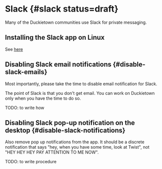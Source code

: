# Slack {#slack status=draft}

Many of the Duckietown communities use Slack for private messaging.


## Installing the Slack app on Linux

See [here](https://slack.com/downloads/linux)


## Disabling Slack email notifications {#disable-slack-emails}

Most importantly, please take the time to disable email notification for Slack.

The point of Slack is that you don't get email. You can work on Duckietown
only when you have the time to do so.

TODO: to write how

## Disabling Slack pop-up notification on the desktop {#disable-slack-notifications}

Also remove pop up notifications from the app. It should be a discrete notification that says "hey, when you have some time, look at Twist", not "HEY HEY HEY PAY ATTENTION TO ME NOW".

TODO: to write procedure

